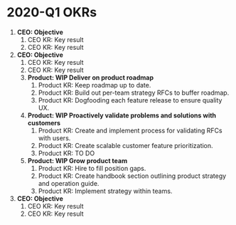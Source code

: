 # 2020-Q1 OKRs

1. **CEO: Objective**
   1. CEO KR: Key result
   1. CEO KR: Key result
1. **CEO: Objective**
   1. CEO KR: Key result
   1. CEO KR: Key result
   1. **Product: WIP Deliver on product roadmap**
      1. Product KR: Keep roadmap up to date.
      1. Product KR: Build out per-team strategy RFCs to buffer roadmap.
      1. Product KR: Dogfooding each feature release to ensure quality UX.
   1. **Product: WIP Proactively validate problems and solutions with customers**
      1. Product KR: Create and implement process for validating RFCs with users.
      1. Product KR: Create scalable customer feature prioritization.
      1. Product KR: TO DO
   1. **Product: WIP Grow product team**
      1. Product KR: Hire to fill position gaps.
      1. Product KR: Create handbook section outlining product strategy and operation guide.
      1. Product KR: Implement strategy within teams.
1. **CEO: Objective**
   1. CEO KR: Key result
   1. CEO KR: Key result
